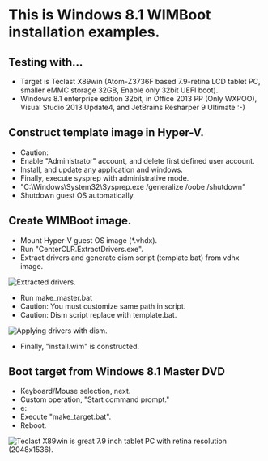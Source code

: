 # This is Windows 8.1 WIMBoot installation examples.

## Testing with...
* Target is Teclast X89win (Atom-Z3736F based 7.9-retina LCD tablet PC, smaller eMMC storage 32GB, Enable only 32bit UEFI boot).
* Windows 8.1 enterprise edition 32bit, in Office 2013 PP (Only WXPOO), Visual Studio 2013 Update4, and JetBrains Resharper 9 Ultimate :-)

## Construct template image in Hyper-V.
* Caution:
 * Enable "Administrator" account, and delete first defined user account.
* Install, and update any application and windows.
* Finally, execute sysprep with administrative mode.
 * "C:\Windows\System32\Sysprep.exe /generalize /oobe /shutdown"
* Shutdown guest OS automatically.

## Create WIMBoot image.
* Mount Hyper-V guest OS image (*.vhdx).
* Run "CenterCLR.ExtractDrivers.exe".
 * Extract drivers and generate dism script (template.bat) from vdhx image.

![Extracted drivers.](https://raw.githubusercontent.com/kekyo/CenterCLR.ExtractDrivers/master/WimConstcutionSample/extracted.png)

* Run make_master.bat
 * Caution: You must customize same path in script.
 * Caution: Dism script replace with template.bat.

![Applying drivers with dism.](https://raw.githubusercontent.com/kekyo/CenterCLR.ExtractDrivers/master/WimConstcutionSample/dism-add-driver.png)

* Finally, "install.wim" is constructed.

## Boot target from Windows 8.1 Master DVD
* Keyboard/Mouse selection, next.
* Custom operation, "Start command prompt."
* e:
* Execute "make_target.bat".
* Reboot.

![Teclast X89win is great 7.9 inch tablet PC with retina resolution (2048x1536).](https://raw.githubusercontent.com/kekyo/CenterCLR.ExtractDrivers/master/WimConstcutionSample/x89win_real.png)

